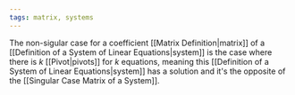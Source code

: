 ```yaml
---
tags: matrix, systems
---
```

The non-sigular case for a coefficient [[Matrix Definition|matrix]] of a [[Definition of a System of Linear Equations|system]] is the case where there is $k$ [[Pivot|pivots]] for $k$ equations, meaning this [[Definition of a System of Linear Equations|system]] has a solution and it's the opposite of the [[Singular Case Matrix of a System]].
